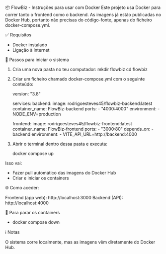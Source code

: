📦 FlowBiz - Instruções para usar com Docker
Este projeto usa Docker para correr tanto o frontend como o backend. As imagens já estão publicadas no Docker Hub, portanto não precisas do código-fonte, apenas do ficheiro docker-compose.yml.

✅ Requisitos
- Docker instalado
- Ligação à internet

🚀 Passos para iniciar o sistema
1. Cria uma nova pasta no teu computador:
      mkdir flowbiz
      cd flowbiz

2. Criar um ficheiro chamado docker-compose.yml com o seguinte conteúdo:

      version: "3.8"

      services:
      backend:
         image: rodrigoesteves45/flowbiz-backend:latest
         container_name: FlowBiz-backend
         ports:
            - "4000:4000"
         environment:
            - NODE_ENV=production

      frontend:
         image: rodrigoesteves45/flowbiz-frontend:latest
         container_name: FlowBiz-frontend
         ports:
            - "3000:80"
         depends_on:
            - backend
         environment:
            - VITE_API_URL=http://backend:4000

3. Abrir o terminal dentro dessa pasta e executa:
      
      docker compose up

Isso vai:

- Fazer pull automático das imagens do Docker Hub
- Criar e iniciar os containers

🌐 Como aceder:

Frontend (app web): http://localhost:3000
Backend (API): http://localhost:4000

🛑 Para parar os containers

- docker compose down

ℹ️ Notas

O sistema corre localmente, mas as imagens vêm diretamente do Docker Hub.
